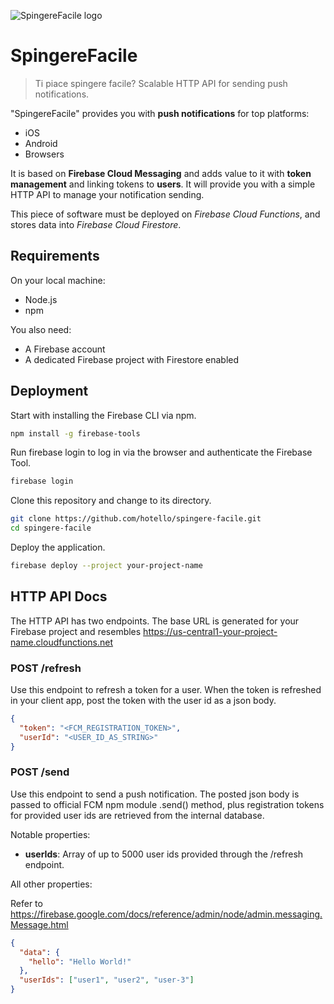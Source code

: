 ![SpingereFacile logo](https://media.giphy.com/media/5R2PZEojwtFkXOrU0y/200w_d.gif)

# SpingereFacile
> Ti piace spingere facile? Scalable HTTP API for sending push notifications.

"SpingereFacile" provides you with **push notifications** for top platforms:
- iOS
- Android
- Browsers

It is based on **Firebase Cloud Messaging** and adds value to it with **token
management** and linking tokens to **users**. It will provide you with a simple
HTTP API to manage your notification sending.


This piece of software must be deployed on *Firebase Cloud Functions*, and stores
data into *Firebase Cloud Firestore*.

## Requirements
On your local machine:
- Node.js
- npm

You also need:
- A Firebase account
- A dedicated Firebase project with Firestore enabled

## Deployment
Start with installing the Firebase CLI via npm.
```sh
npm install -g firebase-tools
```

Run firebase login to log in via the browser and authenticate the Firebase Tool.
```sh
firebase login
```

Clone this repository and change to its directory.
```sh
git clone https://github.com/hotello/spingere-facile.git
cd spingere-facile
```

Deploy the application.
```sh
firebase deploy --project your-project-name
```

## HTTP API Docs
The HTTP API has two endpoints. The base URL is generated for your Firebase
project and resembles https://us-central1-your-project-name.cloudfunctions.net

### POST /refresh
Use this endpoint to refresh a token for a user. When the token is refreshed in
your client app, post the token with the user id as a json body.
```json
{
  "token": "<FCM_REGISTRATION_TOKEN>",
  "userId": "<USER_ID_AS_STRING>"
}
```

### POST /send
Use this endpoint to send a push notification. The posted json body is passed
to official FCM npm module .send() method, plus registration tokens for provided
user ids are retrieved from the internal database.

Notable properties:
- **userIds**: Array of up to 5000 user ids provided through the /refresh endpoint.

All other properties:

Refer to https://firebase.google.com/docs/reference/admin/node/admin.messaging.Message.html
```json
{
  "data": {
    "hello": "Hello World!"
  },
  "userIds": ["user1", "user2", "user-3"]
}
